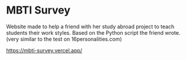 # MBTI Survey

Website made to help a friend with her study abroad project to teach students their work styles. Based on the Python script the friend wrote. (very similar to the test on 16personalities.com)

https://mbti-survey.vercel.app/
